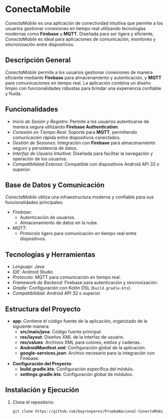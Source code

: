 # ConectaMobile

*ConectaMobile* es una aplicación de conectividad intuitiva que permite a los usuarios gestionar conexiones en tiempo real utilizando tecnologías modernas como **Firebase** y **MQTT**. Diseñada para ser ligera y eficiente, *ConectaMobile* es ideal para aplicaciones de comunicación, monitoreo y sincronización entre dispositivos.

## Descripción General

*ConectaMobile* permite a los usuarios gestionar conexiones de manera eficiente mediante **Firebase** para almacenamiento y autenticación, y **MQTT** para comunicaciones en tiempo real. La aplicación combina un diseño limpio con funcionalidades robustas para brindar una experiencia confiable y fluida.

## Funcionalidades

- *Inicio de Sesión y Registro*: Permite a los usuarios autenticarse de manera segura utilizando **Firebase Authentication**.
- *Conexión en Tiempo Real*: Soporte para **MQTT**, permitiendo comunicación rápida entre dispositivos conectados.
- *Gestión de Sesiones*: Integración con **Firebase** para almacenamiento seguro y persistencia de datos.
- *Interfaz de Usuario Intuitiva*: Diseñada para facilitar la navegación y operación de los usuarios.
- *Compatibilidad Extensa*: Compatible con dispositivos Android API 32 o superior.

## Base de Datos y Comunicación

*ConectaMobile* utiliza una infraestructura moderna y confiable para sus funcionalidades principales:

- *Firebase*:
  - Autenticación de usuarios.
  - Almacenamiento de datos en la nube.
- *MQTT*:
  - Protocolo ligero para comunicación en tiempo real entre dispositivos.

## Tecnologías y Herramientas

- *Lenguaje*: Java
- *IDE*: Android Studio
- *Protocolo*: MQTT para comunicación en tiempo real.
- *Framework de Backend*: Firebase para autenticación y sincronización.
- *Gradle*: Configuración con Kotlin DSL (`build.gradle.kts`).
- *Compatibilidad*: Android API 32 o superior.

## Estructura del Proyecto

- **app**: Contiene el código fuente de la aplicación, organizado de la siguiente manera:
  - **src/main/java**: Código fuente principal.
  - **res/layout**: Diseños XML de la interfaz de usuario.
  - **res/values**: Archivos XML para colores, estilos y cadenas.
  - **AndroidManifest.xml**: Configuración global de la aplicación.
  - **google-services.json**: Archivo necesario para la integración con Firebase.
- **Configuración del Proyecto**:
  - **build.gradle.kts**: Configuración específica del módulo.
  - **settings.gradle.kts**: Configuración global de módulos.

## Instalación y Ejecución

1. Clona el repositorio:
   ```bash
   git clone https://github.com/bayronperez/PruebaNacional-ConectaMobile.git

